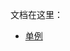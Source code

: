 
文档在这里：

- [单例](https://github.com/liuyanhongwl/ios_common/blob/master/files/iOS_%E5%8D%95%E4%BE%8B.md)
